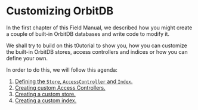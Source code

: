# Customizing OrbitDB
In the first chapter of this Field Manual,
we described how you might create
a couple of built-in OrbitDB databases
and write code to modify it.

We shall try to build on this t0utorial
to show you, how you can customize
the built-in OrbitDB stores, access controllers
and indices or how you can define your own.

In order to do this, we will follow this agenda:

1. [Defining the `Store`, `AccessController` and `Index`.](01_Definitions.md)
2. [Creating custom Access Controllers.](02_AccessController.md)
3. [Creating a custom store.](03_Store.md)
4. [Creating a custom index.](04_Index.md)
